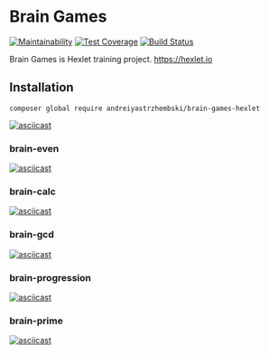 # Brain Games
[![Maintainability](https://api.codeclimate.com/v1/badges/a6cecbf8f927baef6c65/maintainability)](https://codeclimate.com/github/andreiyastrzhembski/project-lvl1-s408/maintainability)
[![Test Coverage](https://api.codeclimate.com/v1/badges/a6cecbf8f927baef6c65/test_coverage)](https://codeclimate.com/github/andreiyastrzhembski/project-lvl1-s408/test_coverage)
[![Build Status](https://travis-ci.org/andreiyastrzhembski/project-lvl1-s408.svg?branch=master)](https://travis-ci.org/andreiyastrzhembski/project-lvl1-s408)

Brain Games is Hexlet training project.
https://hexlet.io

## Installation
```
composer global require andreiyastrzhembski/brain-games-hexlet
```
[![asciicast](https://asciinema.org/a/bn342UVSo9jV6CX2gjS1vBbPE.svg)](https://asciinema.org/a/bn342UVSo9jV6CX2gjS1vBbPE)

### brain-even
[![asciicast](https://asciinema.org/a/xeYTjrKEKHJG4s1OelNoFzk16.svg)](https://asciinema.org/a/xeYTjrKEKHJG4s1OelNoFzk16)

### brain-calc
[![asciicast](https://asciinema.org/a/55AYwsPMNkWsYTKbpLdPTr8uz.svg)](https://asciinema.org/a/55AYwsPMNkWsYTKbpLdPTr8uz)

### brain-gcd
[![asciicast](https://asciinema.org/a/676o5Rg7okKbz4Jf1ul52Dr9i.svg)](https://asciinema.org/a/676o5Rg7okKbz4Jf1ul52Dr9i)

### brain-progression
[![asciicast](https://asciinema.org/a/cQm39PIuIc8Jz63xUz0O6wnFp.svg)](https://asciinema.org/a/cQm39PIuIc8Jz63xUz0O6wnFp)

### brain-prime
[![asciicast](https://asciinema.org/a/55aTn1Q122IwkebsK2CrlghZd.svg)](https://asciinema.org/a/55aTn1Q122IwkebsK2CrlghZd)